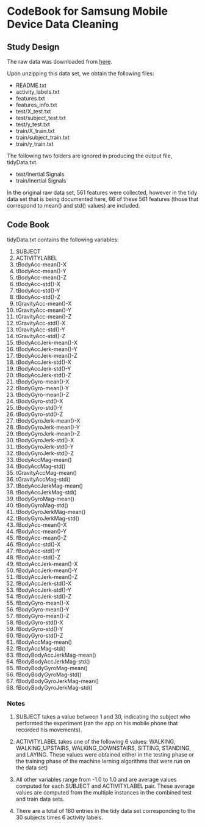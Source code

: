 CodeBook for Samsung Mobile Device Data Cleaning
================================================

Study Design
------------

The raw data was downloaded from [here](https://d396qusza40orc.cloudfront.net/getdata%2Fprojectfiles%2FUCI%20HAR%20Dataset.zip).

Upon unzipping this data set, we obtain the following files:

* README.txt
* activity_labels.txt
* features.txt
* features_info.txt
* test/X_test.txt
* test/subject_test.txt
* test/y_test.txt
* train/X_train.txt
* train/subject_train.txt
* train/y_train.txt

The following two folders are ignored in producing the output file, tidyData.txt.

* test/Inertial Signals
* train/Inertial Signals

In the original raw data set, 561 features were collected, however in the tidy data
set that is being documented here, 66 of these 561 features (those that
correspond to mean() and std() values) are included.

Code Book
---------

tidyData.txt contains the following variables:

1. SUBJECT
2. ACTIVITYLABEL
3. tBodyAcc-mean()-X
4. tBodyAcc-mean()-Y
5. tBodyAcc-mean()-Z
6. tBodyAcc-std()-X
7. tBodyAcc-std()-Y
8. tBodyAcc-std()-Z
9. tGravityAcc-mean()-X
10. tGravityAcc-mean()-Y
11. tGravityAcc-mean()-Z
12. tGravityAcc-std()-X
13. tGravityAcc-std()-Y
14. tGravityAcc-std()-Z
15. tBodyAccJerk-mean()-X
16. tBodyAccJerk-mean()-Y
17. tBodyAccJerk-mean()-Z
18. tBodyAccJerk-std()-X
19. tBodyAccJerk-std()-Y
20. tBodyAccJerk-std()-Z
21. tBodyGyro-mean()-X
22. tBodyGyro-mean()-Y
23. tBodyGyro-mean()-Z
24. tBodyGyro-std()-X
25. tBodyGyro-std()-Y
26. tBodyGyro-std()-Z
27. tBodyGyroJerk-mean()-X
28. tBodyGyroJerk-mean()-Y
29. tBodyGyroJerk-mean()-Z
30. tBodyGyroJerk-std()-X
31. tBodyGyroJerk-std()-Y
32. tBodyGyroJerk-std()-Z
33. tBodyAccMag-mean()
34. tBodyAccMag-std()
35. tGravityAccMag-mean()
36. tGravityAccMag-std()
37. tBodyAccJerkMag-mean()
38. tBodyAccJerkMag-std()
39. tBodyGyroMag-mean()
40. tBodyGyroMag-std()
41. tBodyGyroJerkMag-mean()
42. tBodyGyroJerkMag-std()
43. fBodyAcc-mean()-X
44. fBodyAcc-mean()-Y
45. fBodyAcc-mean()-Z
46. fBodyAcc-std()-X
47. fBodyAcc-std()-Y
48. fBodyAcc-std()-Z
49. fBodyAccJerk-mean()-X
50. fBodyAccJerk-mean()-Y
51. fBodyAccJerk-mean()-Z
52. fBodyAccJerk-std()-X
53. fBodyAccJerk-std()-Y
54. fBodyAccJerk-std()-Z
55. fBodyGyro-mean()-X
56. fBodyGyro-mean()-Y
57. fBodyGyro-mean()-Z
58. fBodyGyro-std()-X
59. fBodyGyro-std()-Y
60. fBodyGyro-std()-Z
61. fBodyAccMag-mean()
62. fBodyAccMag-std()
63. fBodyBodyAccJerkMag-mean()
64. fBodyBodyAccJerkMag-std()
65. fBodyBodyGyroMag-mean()
66. fBodyBodyGyroMag-std()
67. fBodyBodyGyroJerkMag-mean()
68. fBodyBodyGyroJerkMag-std()

### Notes


1. SUBJECT takes a value between 1 and 30, indicating the subject who performed
the experiment (ran the app on his mobile phone that recorded his movements).

2. ACTIVITYLABEL takes one of the following 6 values: WALKING, WALKING_UPSTAIRS, WALKING_DOWNSTAIRS, SITTING, STANDING, and LAYING. These values were obtained either in the testing phase or the training phase of the machine lerning algorithms that were run on the data set)

3. All other variables range from -1.0 to 1.0 and are average values computed
for each SUBJECT and ACTIVITYLABEL pair. These average values are computed
from the multiple instances in the combined test and train data sets.

4. There are a total of 180 entries in the tidy data set corresponding to
the 30 subjects times 6 activity labels.

